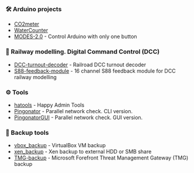 ### :hammer_and_wrench: Arduino projects

- [CO2meter](https://github.com/killadog/CO2meter)
- [WaterCounter](https://github.com/killadog/WaterCounter)
- [MODES-2.0](https://github.com/killadog/MODES-2.0) - Control Arduino with only one button

### :steam_locomotive: Railway modelling. Digital Command Control (DCC)

- [DCC-turnout-decoder](https://github.com/killadog/DCC-turnout-decoder) - Railroad DCC turnout decoder
- [S88-feedback-module](https://github.com/killadog/S88-feedback-module) - 16 channel S88 feedback module for DCC railway modelling

### :gear: Tools

- [hatools](https://github.com/killadog/hatools) - Happy Admin Tools
- [Pingonator](https://github.com/killadog/Pingonator) - Parallel network check. CLI version.
- [PingonatorGUI](https://github.com/killadog/PingonatorGUI) - Parallel network check. GUI version.

### :floppy_disk: Backup tools

- [vbox_backup](https://github.com/killadog/vbox_backup) - VirtualBox VM backup
- [xen_backup](https://github.com/killadog/xen_backup) - Xen backup to external HDD or SMB share
- [TMG-backup](https://github.com/killadog/TMG-backup) - Microsoft Forefront Threat Management Gateway (TMG) backup

<!--
**killadog/killadog** is a ✨ _special_ ✨ repository because its `README.md` (this file) appears on your GitHub profile.

Here are some ideas to get you started:

- 🔭 I’m currently working on ...
- 🌱 I’m currently learning ...
- 👯 I’m looking to collaborate on ...
- 🤔 I’m looking for help with ...
- 💬 Ask me about ...
- 📫 How to reach me: ...
- 😄 Pronouns: ...
- ⚡ Fun fact: ...
-->
